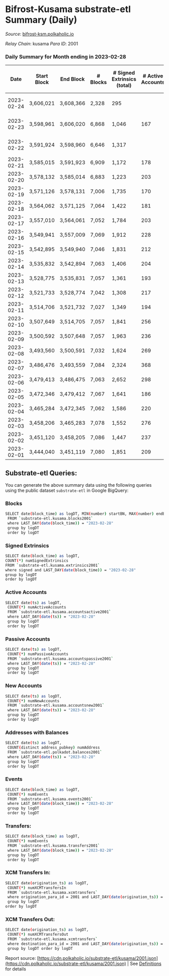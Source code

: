 # Bifrost-Kusama substrate-etl Summary (Daily)

_Source_: [bifrost-ksm.polkaholic.io](https://bifrost-ksm.polkaholic.io)

*Relay Chain*: kusama
*Para ID*: 2001



### Daily Summary for Month ending in 2023-02-28


| Date | Start Block | End Block | # Blocks | # Signed Extrinsics (total) | # Active Accounts | # Passive | # New | # Addresses with Balances | # Events | # Transfers | # XCM Transfers In | # XCM Transfers Out | Issues | 
| ---- | ----------- | --------- | -------- | --------------------------- | ----------------- | --------- | ----- | ------------------------- | -------- | ----------- | ------------------ | ------------------- | ------ |
| 2023-02-24 | 3,606,021 | 3,608,366 | 2,328 | 295 |  |  |  |  | 15,438 | 4,222 ($31,065.01) |   |   | 18 missing (0.77%) |
| 2023-02-23 | 3,598,961 | 3,606,020 | 6,868 | 1,046 | 167 | 509 | 7 | 101,447 | 45,746 | 11,886 ($328,415.69) | 61 ($9,387.54) | 74 ($18,560.53) | 192 missing (2.72%) |
| 2023-02-22 | 3,591,924 | 3,598,960 | 6,646 | 1,317 |  |  |  | 101,441 | 45,874 | 11,402 ($459,563.90) | 138 ($49,977.66) | 99 ($19,785.40) | 391 missing (5.56%) |
| 2023-02-21 | 3,585,015 | 3,591,923 | 6,909 | 1,172 | 178 | 519 | 8 | 101,433 | 48,628 | 12,779 ($321,633.05) | 108 ($32,020.56) | 91 ($27,247.16) |  |
| 2023-02-20 | 3,578,132 | 3,585,014 | 6,883 | 1,223 | 203 | 515 | 9 | 101,425 | 47,477 | 12,073 ($313,635.97) | 101 ($17,724.54) | 89 ($12,604.40) |  |
| 2023-02-19 | 3,571,126 | 3,578,131 | 7,006 | 1,735 | 170 | 518 | 7 | 101,418 | 53,590 | 13,104 ($341,567.61) | 106 ($53,834.93) | 93 ($42,594.78) |  |
| 2023-02-18 | 3,564,062 | 3,571,125 | 7,064 | 1,422 | 181 | 515 | 8 | 101,411 | 51,095 | 12,905 ($217,431.61) | 90 ($30,249.06) | 75 ($33,926.83) |  |
| 2023-02-17 | 3,557,010 | 3,564,061 | 7,052 | 1,784 | 203 | 509 | 6 | 101,403 | 52,419 | 12,526 ($485,465.06) | 131 ($126,273.12) | 112 ($49,451.96) |  |
| 2023-02-16 | 3,549,941 | 3,557,009 | 7,069 | 1,912 | 228 | 528 | 13 | 101,399 | 55,279 | 13,393 ($1,205,288.80) | 96 ($35,285.02) | 80 ($40,531.19) |  |
| 2023-02-15 | 3,542,895 | 3,549,940 | 7,046 | 1,831 | 212 | 522 | 8 | 101,387 | 54,347 | 13,046 ($1,477,963.51) | 61 ($10,537.04) | 29 ($57,595.57) |  |
| 2023-02-14 | 3,535,832 | 3,542,894 | 7,063 | 1,406 | 204 | 514 | 6 | 101,380 | 50,801 | 12,977 ($380,470.91) | 61 ($12,098.83) | 51 ($10,031.69) |  |
| 2023-02-13 | 3,528,775 | 3,535,831 | 7,057 | 1,361 | 193 | 521 | 15 | 101,375 | 49,867 | 12,653 ($501,439.50) | 83 ($14,976.81) | 65 ($22,555.09) |  |
| 2023-02-12 | 3,521,733 | 3,528,774 | 7,042 | 1,308 | 217 | 518 | 9 | 101,362 | 48,886 | 12,144 ($423,696.58) | 79 ($36,197.27) | 41 ($10,256.24) |  |
| 2023-02-11 | 3,514,706 | 3,521,732 | 7,027 | 1,349 | 194 | 514 | 10 | 101,358 | 50,276 | 12,691 ($294,999.46) | 66 ($23,602.85) | 41 ($12,327.47) |  |
| 2023-02-10 | 3,507,649 | 3,514,705 | 7,057 | 1,841 | 256 | 540 | 19 | 101,349 | 55,275 | 13,882 ($1,721,398.92) | 150 ($67,811.05) | 131 ($51,887.83) |  |
| 2023-02-09 | 3,500,592 | 3,507,648 | 7,057 | 1,963 | 236 | 535 | 16 | 101,333 | 54,590 | 13,176 ($1,080,080.67) | 179 ($76,300.63) | 156 ($71,019.90) |  |
| 2023-02-08 | 3,493,560 | 3,500,591 | 7,032 | 1,624 | 269 | 525 | 14 | 101,319 | 52,668 | 13,413 ($814,954.21) | 95 ($72,110.73) | 83 ($34,720.41) |  |
| 2023-02-07 | 3,486,476 | 3,493,559 | 7,084 | 2,324 | 368 | 554 | 42 | 101,309 | 59,368 | 14,705 ($1,299,968.64) | 147 ($177,959.14) | 116 ($41,496.88) |  |
| 2023-02-06 | 3,479,413 | 3,486,475 | 7,063 | 2,652 | 298 | 547 | 36 | 101,277 | 62,148 | 14,394 ($709,433.87) | 194 ($119,744.48) | 155 ($72,791.02) |  |
| 2023-02-05 | 3,472,346 | 3,479,412 | 7,067 | 1,641 | 186 | 526 | 11 | 101,247 | 53,821 | 13,260 ($436,022.39) | 95 ($188,061.16) | 71 ($18,075.73) |  |
| 2023-02-04 | 3,465,284 | 3,472,345 | 7,062 | 1,586 | 220 | 545 | 23 | 101,236 | 51,790 | 12,866 ($774,190.91) | 117 ($38,238.40) | 70 ($19,115.91) |  |
| 2023-02-03 | 3,458,206 | 3,465,283 | 7,078 | 1,552 | 276 | 531 | 18 | 101,217 | 52,894 | 13,517 ($348,993.51) | 118 ($58,643.42) | 81 ($54,482.87) |  |
| 2023-02-02 | 3,451,120 | 3,458,205 | 7,086 | 1,447 | 237 | 531 | 10 | 101,203 | 51,976 | 13,482 ($545,341.42) | 104 ($24,476.38) | 88 ($25,502.48) |  |
| 2023-02-01 | 3,444,040 | 3,451,119 | 7,080 | 1,851 | 209 | 538 | 13 | 101,195 | 55,340 | 13,650 ($455,253.01) | 148 ($44,531.95) | 123 ($34,948.65) |  |

## Substrate-etl Queries:
You can generate the above summary data using the following queries using the public dataset `substrate-etl` in Google BigQuery:

### Blocks
```bash
SELECT date(block_time) as logDT, MIN(number) startBN, MAX(number) endBN, COUNT(*) numBlocks 
 FROM `substrate-etl.kusama.blocks2001`  
 where LAST_DAY(date(block_time)) = "2023-02-28" 
 group by logDT 
 order by logDT
```

### Signed Extrinsics
```bash
SELECT date(block_time) as logDT, 
COUNT(*) numSignedExtrinsics 
FROM `substrate-etl.kusama.extrinsics2001`  
where signed and LAST_DAY(date(block_time)) = "2023-02-28" 
group by logDT 
order by logDT
```

### Active Accounts
```bash
SELECT date(ts) as logDT, 
 COUNT(*) numActiveAccounts 
 FROM `substrate-etl.kusama.accountsactive2001` 
 where LAST_DAY(date(ts)) = "2023-02-28" 
 group by logDT 
 order by logDT
```

### Passive Accounts
```bash
SELECT date(ts) as logDT, 
 COUNT(*) numPassiveAccounts 
 FROM `substrate-etl.kusama.accountspassive2001` 
 where LAST_DAY(date(ts)) = "2023-02-28" 
 group by logDT 
 order by logDT
```

### New Accounts
```bash
SELECT date(ts) as logDT, 
 COUNT(*) numNewAccounts 
 FROM `substrate-etl.kusama.accountsnew2001` 
 where LAST_DAY(date(ts)) = "2023-02-28" 
 group by logDT
 order by logDT
```

### Addresses with Balances
```bash
SELECT date(ts) as logDT,
 COUNT(distinct address_pubkey) numAddress 
 FROM `substrate-etl.polkadot.balances2001` 
 where LAST_DAY(date(ts)) = "2023-02-28" 
 group by logDT 
 order by logDT
```

### Events
```bash
SELECT date(block_time) as logDT, 
 COUNT(*) numEvents 
 FROM `substrate-etl.kusama.events2001` 
 where LAST_DAY(date(block_time)) = "2023-02-28" 
 group by logDT 
 order by logDT
```

### Transfers:
```bash
SELECT date(block_time) as logDT, 
 COUNT(*) numEvents 
 FROM `substrate-etl.kusama.transfers2001` 
 where LAST_DAY(date(block_time)) = "2023-02-28" 
 group by logDT 
 order by logDT
```

### XCM Transfers In:
```bash
SELECT date(origination_ts) as logDT, 
 COUNT(*) numXCMTransfersIn 
 FROM `substrate-etl.kusama.xcmtransfers` 
 where origination_para_id = 2001 and LAST_DAY(date(origination_ts)) = "2023-02-28" 
 group by logDT 
order by logDT
```

### XCM Transfers Out:
```bash
SELECT date(origination_ts) as logDT, 
 COUNT(*) numXCMTransfersOut 
 FROM `substrate-etl.kusama.xcmtransfers` 
 where destination_para_id = 2001 and LAST_DAY(date(origination_ts)) = "2023-02-28" 
 group by logDT order by logDT
```


Report source: [https://cdn.polkaholic.io/substrate-etl/kusama/2001.json](https://cdn.polkaholic.io/substrate-etl/kusama/2001.json) | See [Definitions](/DEFINITIONS.md) for details
